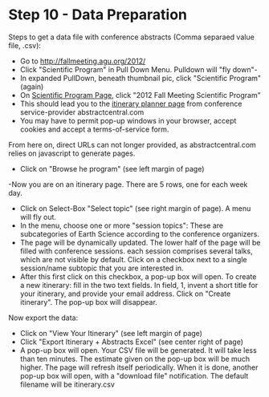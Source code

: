 Step 10 - Data Preparation
=============


Steps to get a data file with conference abstracts (Comma separaed value file, .csv):

 - Go to http://fallmeeting.agu.org/2012/
 - Click "Scientific Program" in Pull Down Menu. Pulldown will "fly down"-
 - In expanded PullDown, beneath thumbnail pic, click "Scientific Program" (again)
 - On [Scientific Program Page][1], click "2012 Fall Meeting Scientific Program"
 - This should lead you to the [itinerary planner page][2] from conference service-provider abstractcentral.com 
 - You may have to permit pop-up windows in your browser, accept cookies and accept a terms-of-service form.

 From here on, direct URLs can not longer provided, as abstractcentral.com relies on javascript to generate pages.
 
 - Click on "Browse he program" (see left margin of page)

-Now you are on an itinerary page. There are 5 rows, one for each week day.

 - Click on Select-Box "Select topic" (see right margin of page). A  menu will fly out.
 - In the menu, choose one or more "session topics": These are subcategories of Earth Science according to the conference organizers.
 - The page will be dynamically updated. The lower half of the page will be filled with conference sessions. each session comprises several talks, which are not visible by default. Click on a checkbox next to a single session/name subtopic that you are interested in.
 - After this first click on this checkbox, a pop-up box will open. To create a new itinerary: fill in the two text fields. In field, 1, invent a short title for your itinerary, and provide your email address. Click on "Create itinerary". The pop-up box will disappear.

 Now export the data:

  - Click on "View Your Itinerary" (see left margin of page)
  - Click "Export Itinerary + Abstracts Excel" (see center right of page)
   - A pop-up box will open. Your CSV file will be generated. It will take less than ten minutes. The estimate given on the pop-up box will be much higher. The page will refresh itself periodically. When it is done, another pop-up box will open, with a "download file" notification. The default filename will be itinerary.csv

 [1]:  http://fallmeeting.agu.org/2012/scientific-program/
 [2]:  http://agu-fm12.abstractcentral.com/planner.jsp